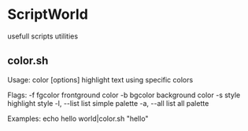 # ScriptWorld
usefull scripts utilities

## color.sh
Usage: color [options]
highlight text using specific colors

Flags:
  -f fgcolor               frontground color
  -b bgcolor               background color
  -s style                 highlight style
  -l, --list               list simple palette
  -a, --all                list all palette

Examples:
echo hello world|color.sh "hello"

